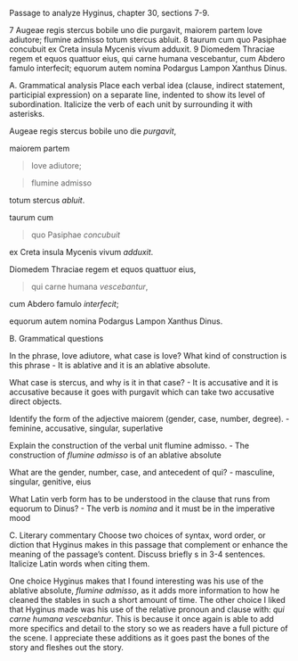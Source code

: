 Passage to analyze
Hyginus, chapter 30, sections 7-9.

7 Augeae regis stercus bobile uno die purgavit, maiorem partem Iove adiutore; flumine admisso totum stercus abluit.
8 taurum cum quo Pasiphae concubuit ex Creta insula Mycenis vivum adduxit.
9 Diomedem Thraciae regem et equos quattuor eius, qui carne humana vescebantur, cum Abdero famulo interfecit; equorum autem nomina Podargus Lampon Xanthus Dinus.

A. Grammatical analysis
Place each verbal idea (clause, indirect statement, participial expression) on a separate line, indented to show its level of subordination. 
Italicize the verb of each unit by surrounding it with asterisks.

Augeae regis stercus bobile uno die *purgavit*, 

maiorem partem 

> Iove adiutore; 

> flumine admisso

 totum stercus *abluit*. 
 
 taurum cum 

>quo Pasiphae *concubuit* 

ex Creta insula Mycenis vivum *adduxit*.

Diomedem Thraciae regem et equos quattuor eius, 

> qui carne humana *vescebantur*, 

cum Abdero famulo *interfecit*; 

equorum autem nomina Podargus Lampon Xanthus Dinus.



B. Grammatical questions

In the phrase, Iove adiutore, what case is Iove? What kind of construction is this phrase - It is ablative and it is an ablative absolute. 

What case is stercus, and why is it in that case? - It is accusative and it is accusative because it goes with purgavit which can take two accusative direct objects.

Identify the form of the adjective maiorem (gender, case, number, degree). - feminine, accusative, singular, superlative

Explain the construction of the verbal unit flumine admisso. - The construction of *flumine admisso* is of an ablative absolute 

What are the gender, number, case, and antecedent of qui? - masculine, singular, genitive, eius

What Latin verb form has to be understood in the clause that runs from equorum to Dinus? - The verb is *nomina* and it must be in the imperative mood


C. Literary commentary
Choose two choices of syntax, word order, or diction that Hyginus makes in this passage that complement or enhance the meaning of the passage’s content. 
Discuss briefly s in 3-4 sentences. Italicize Latin words when citing them.

One choice Hyginus makes that I found interesting was his use of the ablative absolute, *flumine admisso*, as it adds more information to how he cleaned the stables in such a short amount of time. The other choice I liked that Hyginus made was his use of the relative pronoun and clause with: *qui carne humana vescebantur*. This is because it once again is able to add more specifics and detail to the story so we as readers have a full picture of the scene. I appreciate these additions as it goes past the bones of the story and fleshes out the story.


